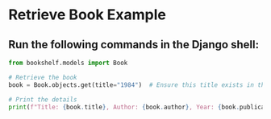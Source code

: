 # Retrieve Book Example  

## Run the following commands in the Django shell:  

```python  
from bookshelf.models import Book  

# Retrieve the book  
book = Book.objects.get(title="1984")  # Ensure this title exists in the database  

# Print the details  
print(f"Title: {book.title}, Author: {book.author}, Year: {book.publication_year}")
